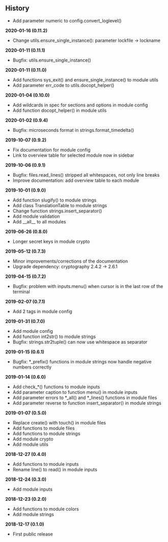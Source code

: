History
-------

 - Add parameter numeric to config.convert_loglevel()

**2020-01-16 (0.11.2)**
 - Change utils.ensure_single_instance(): parameter lockfile -> lockname

**2020-01-11 (0.11.1)**
 - Bugfix: utils.ensure_single_instance()

**2020-01-11 (0.11.0)**
 - Add functions sys_exit() and ensure_single_instance() to module utils
 - Add parameter err_code to utils.docopt_helper()

**2020-01-04 (0.10.0)**
 - Add wildcards in spec for sections and options in module config
 - Add function docopt_helper() in module utils

**2020-01-02 (0.9.4)**
 - Bugfix: microseconds format in strings.format_timedelta()

**2019-10-07 (0.9.2)**
 - Fix documentation for module config
 - Link to overview table for selected module now in sidebar

**2019-10-06 (0.9.1)**
 - Bugfix: files.read_lines() stripped all whitespaces, not only line breaks
 - Improve documentation: add overview table to each module

**2019-10-01 (0.9.0)**
 - Add function slugify() to module strings
 - Add class TranslationTable to module strings
 - Change function strings.insert_separator()
 - Add module validation
 - Add \_\_all\_\_ to all modules

**2019-06-26 (0.8.0)**
 - Longer secret keys in module crypto

**2019-05-12 (0.7.3)**
 - Minor improvements/corrections of the documentation
 - Upgrade dependency: cryptography 2.4.2 -> 2.6.1

**2019-04-15 (0.7.2)**
 - Bugfix: problem with inputs.menu() when cursor is in the last row
   of the terminal

**2019-02-07 (0.7.1)**
 - Add 2 tags in module config

**2019-01-31 (0.7.0)**
 - Add module config
 - Add function int2str() to module strings
 - Bugfix: strings.str2tuple() can now use whitespace as separator

**2019-01-15 (0.6.1)**
 - Bugfix: \*_prefix() functions in module strings now handle negative
   numbers correctly

**2019-01-14 (0.6.0)**
 - Add check\_\*() functions to module inputs
 - Add parameter caption to function menu() in module inputs
 - Add parameter errors to \*_all() and \*_lines() functions in module files
 - Add parameter reverse to function insert_separator() in module strings

**2019-01-07 (0.5.0)**
 - Replace create() with touch() in module files
 - Add functions to module files
 - Add functions to module strings
 - Add module crypto
 - Add module utils

**2018-12-27 (0.4.0)**
 - Add functions to module inputs
 - Rename line() to read() in module inputs

**2018-12-24 (0.3.0)**
 - Add module inputs

**2018-12-23 (0.2.0)**
 - Add functions to module colors
 - Add module strings

**2018-12-17 (0.1.0)**
 - First public release

